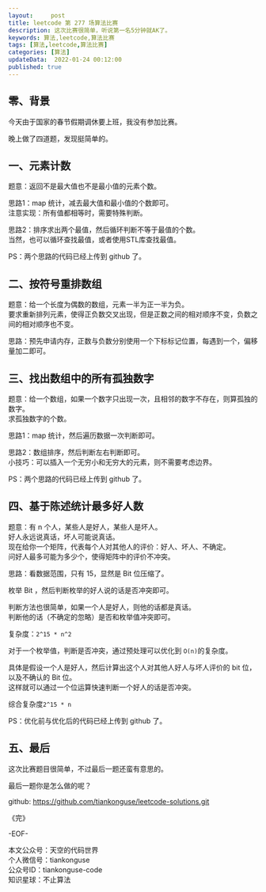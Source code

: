 ```yaml
---   
layout:     post  
title: leetcode 第 277 场算法比赛  
description: 这次比赛很简单，听说第一名5分钟就AK了。       
keywords: 算法,leetcode,算法比赛  
tags: [算法,leetcode,算法比赛]    
categories: [算法]  
updateData:  2022-01-24 00:12:00  
published: true  
---  
```



## 零、背景  

今天由于国家的春节假期调休要上班，我没有参加比赛。  


晚上做了四道题，发现挺简单的。  



## 一、元素计数  


题意：返回不是最大值也不是最小值的元素个数。  


思路1：map 统计，减去最大值和最小值的个数即可。  
注意实现：所有值都相等时，需要特殊判断。  



思路2：排序求出两个最值，然后循环判断不等于最值的个数。  
当然，也可以循环查找最值，或者使用STL库查找最值。  


PS：两个思路的代码已经上传到 github 了。  



## 二、按符号重排数组  

题意：给一个长度为偶数的数组，元素一半为正一半为负。  
要求重新排列元素，使得正负数交叉出现，但是正数之间的相对顺序不变，负数之间的相对顺序也不变。  


思路：预先申请内存，正数与负数分别使用一个下标标记位置，每遇到一个，偏移量加二即可。  


## 三、找出数组中的所有孤独数字  


题意：给一个数组，如果一个数字只出现一次，且相邻的数字不存在，则算孤独的数字。  
求孤独数字的个数。  


思路1：map 统计，然后遍历数据一次判断即可。  


思路2：数组排序，然后判断左右判断即可。  
小技巧：可以插入一个无穷小和无穷大的元素，则不需要考虑边界。  


PS：两个思路的代码已经上传到 github 了。 



## 四、基于陈述统计最多好人数  


题意：有 n 个人，某些人是好人，某些人是坏人。  
好人永远说真话，坏人可能说真话。  
现在给你一个矩阵，代表每个人对其他人的评价：好人、坏人、不确定。  
问好人最多可能为多少个，使得矩阵中的评价不冲突。  


思路：看数据范围，只有 15，显然是 Bit 位压缩了。  


枚举 Bit ，然后判断枚举的好人说的话是否冲突即可。  


判断方法也很简单，如果一个人是好人，则他的话都是真话。  
判断他的话（不确定的忽略）是否和枚举值冲突即可。  


复杂度：`2^15 * n^2`  


对于一个枚举值，判断是否冲突，通过预处理可以优化到 `O(n)`的复杂度。  


具体是假设一个人是好人，然后计算出这个人对其他人好人与坏人评价的 bit 位，以及不确认的 Bit 位。  
这样就可以通过一个位运算快速判断一个好人的话是否冲突。  


综合复杂度`2^15 * n`  


PS：优化前与优化后的代码已经上传到 github 了。 



## 五、最后


这次比赛题目很简单，不过最后一题还蛮有意思的。  


最后一题你是怎么做的呢？  


github: https://github.com/tiankonguse/leetcode-solutions.git  




《完》  


-EOF-  



本文公众号：天空的代码世界  
个人微信号：tiankonguse  
公众号ID：tiankonguse-code  
知识星球：不止算法  

